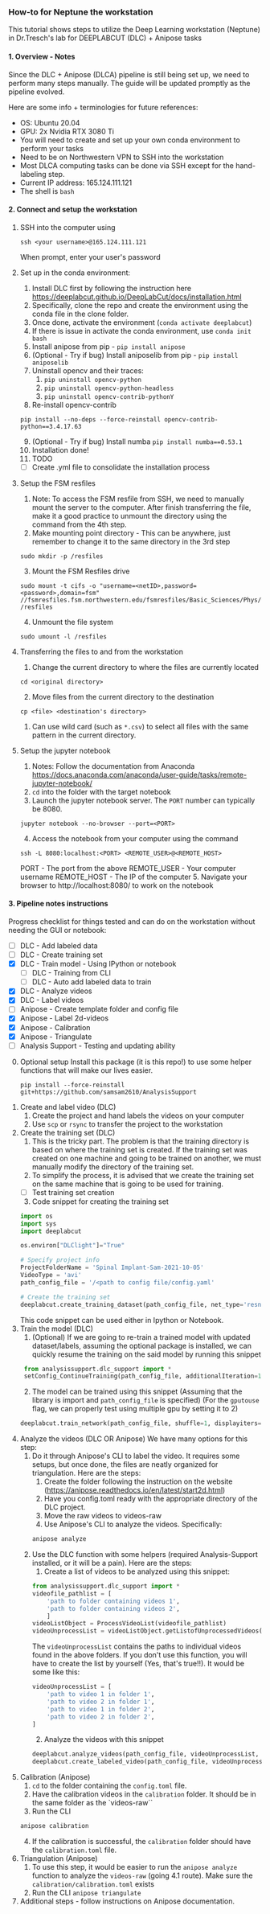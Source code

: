 ### How-to for Neptune the workstation
This tutorial shows steps to utilize the Deep Learning workstation (Neptune) in Dr.Tresch's lab for DEEPLABCUT (DLC) + Anipose tasks

#### 1. Overview - Notes
Since the DLC + Anipose (DLCA) pipeline is still being set up, we need to perform many steps manually. The guide will be updated promptly as the pipeline evolved. 

Here are some info + terminologies for future references:
- OS: Ubuntu 20.04
- GPU: 2x Nvidia RTX 3080 Ti
- You will need to create and set up your own conda environment to perform your tasks
- Need to be on Northwestern VPN to SSH into the workstation
- Most DLCA computing tasks can be done via SSH except for the hand-labeling step.
- Current IP address: 165.124.111.121
- The shell is `bash`

#### 2. Connect and setup the workstation
1. SSH into the computer using
    ```shell
    ssh <your username>@165.124.111.121
    ```
    When prompt, enter your user's password

2. Set up in the conda environment:
   1. Install DLC first by following the instruction here https://deeplabcut.github.io/DeepLabCut/docs/installation.html
   2. Specifically, clone the repo and create the environment using the conda file in the clone folder.
   3. Once done, activate the environment (`conda activate deeplabcut`)
   4. If there is issue in activate the conda environment, use `conda init bash` 
   5. Install anipose from pip - `pip install anipose`
   6. (Optional - Try if bug) Install aniposelib from pip - `pip install aniposelib`
   7. Uninstall opencv and their traces:
      1. `pip uninstall opencv-python`
      2. `pip uninstall opencv-python-headless`
      3. `pip uninstall opencv-contrib-pythonY`
   8. Re-install opencv-contrib
   ```shell
   pip install --no-deps --force-reinstall opencv-contrib-python==3.4.17.63
   ```
   9. (Optional - Try if bug) Install numba
        `pip install numba==0.53.1`
   10. Installation done!
   11. TODO
   - [ ] Create .yml file to consolidate the installation process

3. Setup the FSM resfiles
   1. Note: To access the FSM resfile from SSH, we need to manually mount the server to the computer. After finish transferring the file, make it a good practice to unmount the directory using the command from the 4th step.
   2. Make mounting point directory - This can be anywhere, just remember to change it to the same directory in the 3rd step
    ```shell
    sudo mkdir -p /resfiles
    ```
   3. Mount the FSM Resfiles drive 
    ```shell
    sudo mount -t cifs -o "username=<netID>,password=<password>,domain=fsm" //fsmresfiles.fsm.northwestern.edu/fsmresfiles/Basic_Sciences/Phys/TreschLab /resfiles
    ```
   4. Unmount the file system
    ```shell
    sudo umount -l /resfiles
    ```
4. Transferring the files to and from the workstation
   1. Change the current directory to where the files are currently located
    ```shell
    cd <original directory>
    ```
   2.  Move files from the current directory to the destination
    ```shell
    cp <file> <destination's directory>
    ```
      1. Can use wild card (such as `*.csv`) to select all files with the same pattern in the current directory.
5. Setup the jupyter notebook
   1. Notes: Follow the documentation from Anaconda
   https://docs.anaconda.com/anaconda/user-guide/tasks/remote-jupyter-notebook/
   2. `cd` into the folder with the target notebook
   3. Launch the jupyter notebook server. The `PORT` number can typically be 8080.
   ```shell
   jupyter notebook --no-browser --port=<PORT>
   ```
   4. Access the notebook from your computer using the command
   ```shell
   ssh -L 8080:localhost:<PORT> <REMOTE_USER>@<REMOTE_HOST>
   ```
   PORT - The port from the above
   REMOTE_USER - Your computer username
   REMOTE_HOST - The IP of the computer
   5. Navigate your browser to http://localhost:8080/ to work on the notebook

#### 3. Pipeline notes instructions
Progress checklist for things tested and can do on the workstation without needing the GUI or notebook:
- [ ] DLC - Add labeled data
- [ ] DLC - Create training set
- [x] DLC - Train model - Using IPython or notebook
  - [ ] DLC - Training from CLI
  - [ ] DLC - Auto add labeled data to train
- [x] DLC - Analyze videos
- [x] DLC - Label videos
- [ ] Anipose - Create template folder and config file
- [x] Anipose - Label 2d-videos
- [x] Anipose - Calibration
- [x] Anipose - Triangulate
- [ ] Analysis Support - Testing and updating ability
0. Optional setup
    Install this package (it is this repo!) to use some helper functions that will make our lives easier. 
    ```shell
    pip install --force-reinstall git+https://github.com/samsam2610/AnalysisSupport
    ```
1. Create and label video (DLC)
    1. Create the project and hand labels the videos on your computer
    2. Use `scp` or `rsync` to transfer the project to the workstation
2.  Create the training set (DLC)
    1. This is the tricky part. The problem is that the training directory is based on where the training set is created. If the training set was created on one machine and going to be trained on another, we must manually modify the directory of the training set.
    2. To simplify the process, it is advised that we create the training set on the same machine that is going to be used for training.
    - [ ] Test training set creation
    3. Code snippet for creating the training set
    ```python
    import os
    import sys
    import deeplabcut

    os.environ["DLClight"]="True"

    # Specify project info
    ProjectFolderName = 'Spinal Implant-Sam-2021-10-05'
    VideoType = 'avi' 
    path_config_file = '/<path to config file/config.yaml'

    # Create the training set
    deeplabcut.create_training_dataset(path_config_file, net_type='resnes_101', augmenter_type='imgaug')
    ```
    This code snippet can be used either in Ipython or Notebook.
3. Train the model (DLC)
   1. (Optional) If we are going to re-train a trained model with updated dataset/labels, assuming the optional package is installed, we can quickly resume the training on the said model by running this snippet
   ```python
    from analysissupport.dlc_support import *
    setConfig_ContinueTraining(path_config_file, additionalIteration=1000000)
    ```
    2. The model can be trained using this snippet
    (Assuming that the library is import and `path_config_file` is specified)
    (For the `gputouse` flag, we can properly test using multiple gpu by setting it to 2)
    ```python
    deeplabcut.train_network(path_config_file, shuffle=1, displayiters=10, saveiters=500, gputouse=None
    ```
4. Analyze the videos (DLC OR Anipose)
We have many options for this step:
    1. Do it through Anipose's CLI to label the video. It requires some setups, but once done, the files are neatly organized for triangulation. Here are the steps:
        1. Create the folder following the instruction on the website (https://anipose.readthedocs.io/en/latest/start2d.html)
        2. Have you config.toml ready with the appropriate directory of the DLC project.
        3. Move the raw videos to videos-raw
        4. Use Anipose's CLI to analyze the videos. Specifically: 
        ```bash
        anipose analyze
        ```
    2. Use the DLC function with some helpers (required Analysis-Support installed, or it will be a pain). Here are the steps:
        1. Create a list of videos to be analyzed using this snippet:
        ```python
        from analysissupport.dlc_support import *
        videofile_pathlist = [ 
            'path to folder containing videos 1',
            'path to folder containing videos 2',
            ]
        videoListObject = ProcessVideoList(videofile_pathlist)
        videoUnprocessList = videoListObject.getListofUnprocessedVideos()
        ```
        The `videoUnprocessList` contains the paths to individual videos found in the above folders. If you don't use this function, you will have to create the list by yourself (Yes, that's true!!). It would be some like this:
        ```python
        videoUnprocessList = [
            'path to video 1 in folder 1',
            'path to video 2 in folder 1',
            'path to video 1 in folder 2',
            'path to video 2 in folder 2',
        ]
        ```
        2. Analyze the videos with this snippet
        ```python
        deeplabcut.analyze_videos(path_config_file, videoUnprocessList, videotype=VideoType, save_as_csv=True)
        deeplabcut.create_labeled_video(path_config_file, videoUnprocessList, videotype=VideoType)
        ```
5. Calibration (Anipose)
    1. `cd` to the folder containing the `config.toml` file.
    2. Have the calibration videos in the `calibration` folder. It should be in the same folder as the `videos-raw``
    3. Run the CLI
    ```bash
    anipose calibration
    ```
    4. If the calibration is successful, the `calibration` folder should have the `calibration.toml` file.
6. Triangulation (Anipose)
    1. To use this step, it would be easier to run the `anipose analyze` function to analyze the `videos-raw` (going 4.1 route). Make sure the `calibration/calibration.toml` exists
    2. Run the CLI `anipose triangulate`
7. Additional steps - follow instructions on Anipose documentation.